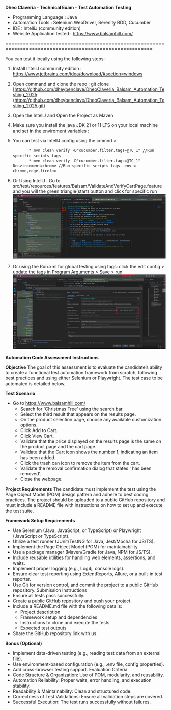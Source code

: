 **Dheo Claveria - Technical Exam - Test Automation Testing**

 *  Programming Language       : Java
 *  Automation Tools           : Selenium WebDriver, Serenity BDD, Cucumber
 *  IDE                        : IntelliJ (community edition)
 *  Website Application tested : https://www.balsamhill.com/

========================================================================================================

You can test it locally using the following steps:

1. Install IntellJ community edition              : https://www.jetbrains.com/idea/download/#section=windows
2. Open command and clone the repo                : git clone [https://github.com/dheybenclave/DheoClaveria_Balsam_Automation_Testiing_2025 (https://github.com/dheybenclave/DheoClaveria_Balsam_Automation_Testiing_2025.git)
3. Open the IntellJ and Open the Project as Maven
4. Make sure you install the java JDK 21 or 11 LTS on your local machine and set in the enviroment variables :
5. You can test via IntellJ config using the cmmnd >

              * mvn clean verify -D"cucumber.filter.tags=@TC_1" //Run specific scripts tags
              * mvn clean verify -D"cucumber.filter.tags=@TC_1" -Denvironment=chrome //Run specific scripts tags -env = chrome,edge,firefox

6. Or Using IntellJ :
   Go to src/test/resources/features/Balsam/ValidateAndVerifyCartPage.feature and you will the green triangle(start) button and click for specific run
   ![img.png](https://github.com/dheybenclave/DheoClaveria_Balsam_Automation_Testiing_2025/blob/main/src/main/java/starter/img.png)
7. Or using the Run.xml for global testing using tags: click the edit config > update the tags in Program Arguments > Save > run
    ![img3.png](https://github.com/dheybenclave/DheoClaveria_Balsam_Automation_Testiing_2025/blob/main/src/main/java/starter/img_3.png)
 
**Automation Code Assessment Instructions**

**Objective**
    The goal of this assessment is to evaluate the candidate’s ability to create a functional test
    automation framework from scratch, following best practices and using either Selenium or
    Playwright. The test case to be automated is detailed below.

**Test Scenario**
- Go to https://www.balsamhill.com/
  - Search for 'Christmas Tree' using the search bar.
  - Select the third result that appears on the results page.
  - On the product selection page, choose any available customization options.
  - Click Add to Cart.
  - Click View Cart.
  - Validate that the price displayed on the results page is the same on the product page and
    the cart page.
  - Validate that the Cart icon shows the number 1, indicating an item has been added.
  - Click the trash can icon to remove the item from the cart.
  - Validate the removal confirmation dialog that states '<Item> has been removed'.
  - Close the webpage.
 
    
 **Project Requirements**
    The candidate must implement the test using the Page Object Model (POM) design pattern
    and adhere to best coding practices. The project should be uploaded to a public GitHub
    repository and must include a README file with instructions on how to set up and execute
    the test suite.

    
**Framework Setup Requirements**
  - Use Selenium (Java, JavaScript, or TypeScript) or Playwright (JavaScript or TypeScript).
  - Utilize a test runner (JUnit/TestNG for Java, Jest/Mocha for JS/TS).
  - Implement the Page Object Model (POM) for maintainability.
  - Use a package manager (Maven/Gradle for Java, NPM for JS/TS).
  - Include reusable utilities for handling web elements, assertions, and waits.
  - Implement proper logging (e.g., Log4j, console logs).
  - Ensure clear test reporting using ExtentReports, Allure, or a built-in test reporter.
  - Use Git for version control, and commit the project to a public GitHub repository.
    Submission Instructions
  - Ensure all tests pass successfully.
  - Create a public GitHub repository and push your project.
  - Include a README.md file with the following details:
    -  Project description
    - Framework setup and dependencies
    - Instructions to clone and execute the tests
    - Expected test outputs
  - Share the GitHub repository link with us.

    
**Bonus (Optional)**
  - Implement data-driven testing (e.g., reading test data from an external file).
  - Use environment-based configuration (e.g., .env file, config properties).
  - Add cross-browser testing support.
    Evaluation Criteria
  - Code Structure & Organization: Use of POM, modularity, and reusability.
  - Automation Reliability: Proper waits, error handling, and execution stability.
  - Readability & Maintainability: Clean and structured code.
  - Correctness of Test Validations: Ensure all validation steps are covered.
  - Successful Execution: The test runs successfully without failures.

